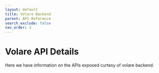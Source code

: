 ```yaml
---
layout: default
title: Volare Backend
parent: API Reference
search_exclude: false
nav_order: 3
---
```


# Volare API Details

Here we have information on the APIs exposed curtesy of volare backend.
